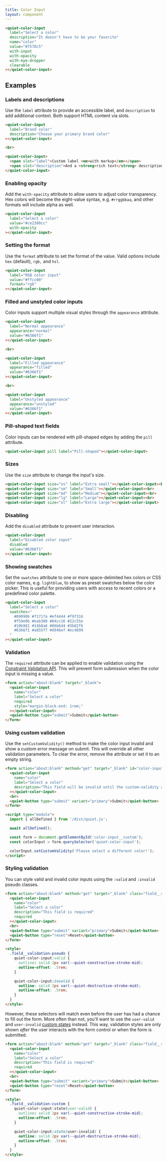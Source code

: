 ```yaml
---
title: Color Input
layout: component
---
```


```html {.example}
<quiet-color-input 
  label="Select a color"
  description="It doesn't have to be your favorite"
  name="color"
  value="#7578c5" 
  with-input
  with-opacity
  with-eye-dropper
  clearable
></quiet-color-input>
```

## Examples

### Labels and descriptions

Use the `label` attribute to provide an accessible label, and `description` to add additional context. Both support HTML content via slots.

```html {.example}
<quiet-color-input 
  label="Brand color" 
  description="Choose your primary brand color"
></quiet-color-input>

<br>

<quiet-color-input>
  <span slot="label">Custom label <em>with markup</em></span>
  <span slot="description">And a <strong>rich text</strong> description</span>
</quiet-color-input>
```

### Enabling opacity

Add the `with-opacity` attribute to allow users to adjust color transparency. Hex colors will become the eight-value syntax, e.g. `#rrggbbaa`, and other formats will include alpha as well.

```html {.example}
<quiet-color-input 
  label="Select a color"
  value="#ce2380cc" 
  with-opacity
></quiet-color-input>
```

### Setting the format

Use the `format` attribute to set the format of the value. Valid options include `hex` (default), `rgb,` and `hsl`.

```html {.example}
<quiet-color-input 
  label="RGB color input"
  value="#ffcc00"
  format="rgb"
></quiet-color-input>
```

### Filled and unstyled color inputs

Color inputs support multiple visual styles through the `appearance` attribute.

```html {.example}
<quiet-color-input 
  label="Normal appearance" 
  appearance="normal"
  value="#6366f1"
></quiet-color-input>

<br>

<quiet-color-input 
  label="Filled appearance" 
  appearance="filled"
  value="#6366f1"
></quiet-color-input>

<br>

<quiet-color-input 
  label="Unstyled appearance" 
  appearance="unstyled"
  value="#6366f1"
></quiet-color-input>
```

### Pill-shaped text fields

Color inputs can be rendered with pill-shaped edges by adding the `pill` attribute.

```html {.example}
<quiet-color-input pill label="Pill-shaped"></quiet-color-input>
```

### Sizes

Use the `size` attribute to change the input's size.

```html {.example}
<quiet-color-input size="xs" label="Extra small"></quiet-color-input><br>
<quiet-color-input size="sm" label="Small"></quiet-color-input><br>
<quiet-color-input size="md" label="Medium"></quiet-color-input><br>
<quiet-color-input size="lg" label="Large"></quiet-color-input><br>
<quiet-color-input size="xl" label="Extra large"></quiet-color-input>
```

### Disabling

Add the `disabled` attribute to prevent user interaction.

```html {.example}
<quiet-color-input 
  label="Disabled color input"
  disabled
  value="#6366f1"
></quiet-color-input>
```

### Showing swatches

Set the `swatches` attribute to one or more space-delimited hex colors or CSS color names, e.g. `lightblue`, to show as preset swatches below the color picker. This is useful for providing users with access to recent colors or a predefined color palette.

```html {.example}
<quiet-color-input
  label="Select a color"
  swatches="
    #09090b #71717a #ef4444 #f97316 
    #f59e0b #eab308 #84cc16 #22c55e 
    #10b981 #14b8a6 #06b6d4 #3b82f6 
    #6366f1 #a855f7 #d946ef #ec4899
  "
></quiet-color-input>
```

### Validation

The `required` attribute can be applied to enable validation using the [Constraint Validation API](https://developer.mozilla.org/en-US/docs/Web/HTML/Constraint_validation). This will prevent form submission when the color input is missing a value.

```html {.example}
<form action="about:blank" target="_blank">
  <quiet-color-input 
    name="color"
    label="Select a color" 
    required
    style="margin-block-end: 1rem;"
  ></quiet-color-input>
  <quiet-button type="submit">Submit</quiet-button>
</form>
```

### Using custom validation

Use the `setCustomValidity()` method to make the color input invalid and show a custom error message on submit. This will override all other validation parameters. To clear the error, remove the attribute or set it to an empty string.

```html {.example}
<form action="about:blank" method="get" target="_blank" id="color-input__custom">
  <quiet-color-input 
    name="color"
    label="Select a color"
    description="This field will be invalid until the custom-validity attribute is removed"
  ></quiet-color-input>
  <br>
  <quiet-button type="submit" variant="primary">Submit</quiet-button>
</form>

<script type="module">
  import { allDefined } from '/dist/quiet.js';

  await allDefined();

  const form = document.getElementById('color-input__custom');
  const colorInput = form.querySelector('quiet-color-input');

  colorInput.setCustomValidity('Please select a different color!');
</script>
```

### Styling validation

You can style valid and invalid color inputs using the `:valid` and `:invalid` pseudo classes.

```html {.example}
<form action="about:blank" method="get" target="_blank" class="field__validation-pseudo">
  <quiet-color-input 
    name="color"
    label="Select a color"
    description="This field is required"
    required
  ></quiet-color-input>
  <br>
  <quiet-button type="submit" variant="primary">Submit</quiet-button>
  <quiet-button type="reset">Reset</quiet-button>
</form>

<style>
  .field__validation-pseudo {
    quiet-color-input:valid {
      outline: solid 2px var(--quiet-constructive-stroke-mid);
      outline-offset: .5rem;
    }

    quiet-color-input:invalid {
      outline: solid 2px var(--quiet-destructive-stroke-mid);
      outline-offset: .5rem;
    }
  }
</style>
```

However, these selectors will match even before the user has had a chance to fill out the form. More often than not, you'll want to use the `user-valid` and `user-invalid` [custom states](#custom-states) instead. This way, validation styles are only shown _after_ the user interacts with the form control or when the form is submitted.

```html {.example}
<form action="about:blank" method="get" target="_blank" class="field__validation-custom">
  <quiet-color-input 
    name="color"
    label="Select a color"
    description="This field is required"
    required
  ></quiet-color-input>
  <br>
  <quiet-button type="submit" variant="primary">Submit</quiet-button>
  <quiet-button type="reset">Reset</quiet-button>
</form>

<style>
  .field__validation-custom {
    quiet-color-input:state(user-valid) {
      outline: solid 2px var(--quiet-constructive-stroke-mid);
      outline-offset: .5rem;
    }

    quiet-color-input:state(user-invalid) {
      outline: solid 2px var(--quiet-destructive-stroke-mid);
      outline-offset: .5rem;
    }
  }
</style>
```